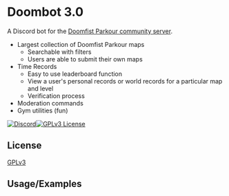 # Doombot 3.0

A Discord bot for the [Doomfist Parkour community server](https://discord.gg/doomfistparkour).

- Largest collection of Doomfist Parkour maps
    - Searchable with filters
    - Users are able to submit their own maps
- Time Records
    - Easy to use leaderboard function
    - View a user's personal records or world records for a particular map and level
    - Verification process
- Moderation commands
- Gym utilities (fun)
     

[![Discord](https://img.shields.io/discord/689587520496730129)](https://img.shields.io/discord/689587520496730129)[![GPLv3 License](https://img.shields.io/github/license/tylovejoy/doom3)](hhttps://img.shields.io/github/license/tylovejoy/doom3)

## License

[GPLv3](https://choosealicense.com/licenses/gpl-3.0/)


## Usage/Examples


